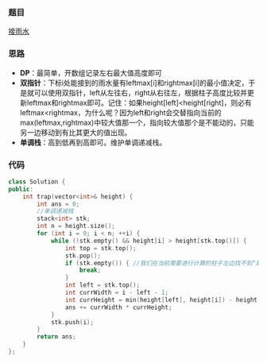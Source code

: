 ### 题目
[接雨水](https://leetcode-cn.com/problems/trapping-rain-water/)

### 思路
- **DP**：最简单，开数组记录左右最大值高度即可
- **双指针**：下标i处能接到的雨水量有leftmax[i]和rightmax[i]的最小值决定，于是就可以使用双指针，left从左往右，right从右往左，根据柱子高度比较并更新leftmax和rightmax即可。记住：如果height[left]<height[right]，则必有leftmax<rightmax，为什么呢？因为left和right会交替指向当前的max(leftmax,rightmax)中较大值那一个，指向较大值那个是不能动的，只能另一边移动到有比其更大的值出现。
- **单调栈**：高到低再到高即可。维护单调递减栈。

### 代码
```c++
class Solution {
public:
    int trap(vector<int>& height) {
        int ans = 0;
        //单调递减栈
        stack<int> stk;
        int n = height.size();
        for (int i = 0; i < n; ++i) {
            while (!stk.empty() && height[i] > height[stk.top()]) {
                int top = stk.top();
                stk.pop();
                if (stk.empty()) { //我们在当前需要进行计算的柱子左边找不到“屏障”（即比其高度更高的，因为这是单调递减栈）
                    break;
                }
                int left = stk.top();
                int currWidth = i - left - 1;                                //计算宽度
                int currHeight = min(height[left], height[i]) - height[top]; //计算高度
                ans += currWidth * currHeight;
            }
            stk.push(i);
        }
        return ans;
    }
};
```